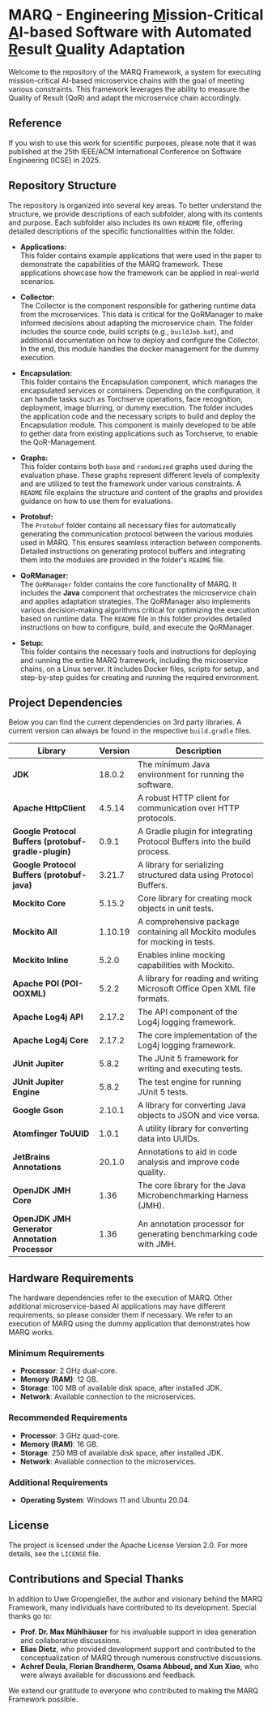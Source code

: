 # MARQ - Engineering <ins>M</ins>ission-Critical <ins>A</ins>I-based Software with Automated <ins>R</ins>esult <ins>Q</ins>uality Adaptation

Welcome to the repository of the MARQ Framework, a system for executing mission-critical AI-based microservice chains with the goal of meeting various constraints. This framework leverages the ability to measure the Quality of Result (QoR) and adapt the microservice chain accordingly.

## Reference
If you wish to use this work for scientific purposes, please note that it was published at the
25th IEEE/ACM International Conference on Software Engineering (ICSE) in 2025.

## Repository Structure
The repository is organized into several key areas. To better understand the structure, we provide descriptions of each subfolder, along with its contents and purpose. Each subfolder also includes its own `README` file, offering detailed descriptions of the specific functionalities within the folder.

- **Applications:**  
  This folder contains example applications that were used in the paper to demonstrate the capabilities of the MARQ framework. These applications showcase how the framework can be applied in real-world scenarios.

- **Collector:**  
  The Collector is the component responsible for gathering runtime data from the microservices. This data is critical for the QoRManager to make informed decisions about adapting the microservice chain. The folder includes the source code, build scripts (e.g., `buildJob.bat`), and additional documentation on how to deploy and configure the Collector. In the end, this module handles the docker management for the dummy execution. 

- **Encapsulation:**  
  This folder contains the Encapsulation component, which manages the encapsulated services or containers. Depending on the configuration, it can handle tasks such as Torchserve operations, face recognition, deployment, image blurring, or dummy execution. The folder includes the application code and the necessary scripts to build and deploy the Encapsulation module. This component is mainly developed to be able to gether data from existing applications such as Torchserve, to enable the QoR-Management. 

- **Graphs:**  
  This folder contains both `base` and `randomized` graphs used during the evaluation phase. These graphs represent different levels of complexity and are utilized to test the framework under various constraints. A `README` file explains the structure and content of the graphs and provides guidance on how to use them for evaluations.

- **Protobuf:**  
  The `Protobuf` folder contains all necessary files for automatically generating the communication protocol between the various modules used in MARQ. This ensures seamless interaction between components. Detailed instructions on generating protocol buffers and integrating them into the modules are provided in the folder's `README` file.

- **QoRManager:**  
  The `QoRManager` folder contains the core functionality of MARQ. It includes the **Java** component that orchestrates the microservice chain and applies adaptation strategies. The QoRManager also implements various decision-making algorithms critical for optimizing the execution based on runtime data. The `README` file in this folder provides detailed instructions on how to configure, build, and execute the QoRManager.

- **Setup:**  
  This folder contains the necessary tools and instructions for deploying and running the entire MARQ framework, including the microservice chains, on a Linux server. It includes Docker files, scripts for setup, and step-by-step guides for creating and running the required environment.

## Project Dependencies
Below you can find the current dependencies on 3rd party libraries. A current version can always be found in the 
respective `build.gradle` files.

| Library                                              | Version | Description                                                                  |
|------------------------------------------------------|--------|------------------------------------------------------------------------------|
| **JDK**                                              | 18.0.2 | The minimum Java environment for running the software.                       |
| **Apache HttpClient**                                | 4.5.14 | A robust HTTP client for communication over HTTP protocols.                  |
| **Google Protocol Buffers (protobuf-gradle-plugin)** | 0.9.1  | A Gradle plugin for integrating Protocol Buffers into the build process.     |
| **Google Protocol Buffers (protobuf-java)**          | 3.21.7 | A library for serializing structured data using Protocol Buffers.            |
| **Mockito Core**                                     | 5.15.2 | Core library for creating mock objects in unit tests.                        |
| **Mockito All**                                      | 1.10.19 | A comprehensive package containing all Mockito modules for mocking in tests. |
| **Mockito Inline**                                   | 5.2.0  | Enables inline mocking capabilities with Mockito.                            |
| **Apache POI (POI-OOXML)**                           | 5.2.2  | A library for reading and writing Microsoft Office Open XML file formats.    |
| **Apache Log4j API**                                 | 2.17.2 | The API component of the Log4j logging framework.                            |
| **Apache Log4j Core**                                | 2.17.2 | The core implementation of the Log4j logging framework.                      |
| **JUnit Jupiter**                                    | 5.8.2  | The JUnit 5 framework for writing and executing tests.                       |
| **JUnit Jupiter Engine**                             | 5.8.2  | The test engine for running JUnit 5 tests.                                   |
| **Google Gson**                                      | 2.10.1 | A library for converting Java objects to JSON and vice versa.                |
| **Atomfinger ToUUID**                                | 1.0.1  | A utility library for converting data into UUIDs.                            |
| **JetBrains Annotations**                            | 20.1.0 | Annotations to aid in code analysis and improve code quality.                |
| **OpenJDK JMH Core**                                 | 1.36   | The core library for the Java Microbenchmarking Harness (JMH).               |
| **OpenJDK JMH Generator Annotation Processor**       | 1.36   | An annotation processor for generating benchmarking code with JMH.           |

## Hardware Requirements

The hardware dependencies refer to the execution of MARQ. Other additional microservice-based AI applications may have
different requirements, so please consider them if necessary. We refer to an execution of MARQ using the dummy 
application that demonstrates how MARQ works.
### Minimum Requirements

- **Processor**: 2 GHz dual-core.
- **Memory (RAM)**: 12 GB.
- **Storage**: 100 MB of available disk space, after installed JDK.
- **Network**: Available connection to the microservices.

### Recommended Requirements

- **Processor**: 3 GHz quad-core.
- **Memory (RAM)**: 16 GB.
- **Storage**: 250 MB of available disk space, after installed JDK.
- **Network**: Available connection to the microservices.

### Additional Requirements

- **Operating System**: Windows 11 and Ubuntu 20.04.

## License
The project is licensed under the Apache License Version 2.0. For more details, see the `LICENSE` file.

## Contributions and Special Thanks
In addition to Uwe Gropengießer, the author and visionary behind the MARQ Framework, many individuals have contributed to its development. Special thanks go to:

- **Prof. Dr. Max Mühlhäuser** for his invaluable support in idea generation and collaborative discussions.
- **Elias Dietz**, who provided development support and contributed to the conceptualization of MARQ through numerous constructive discussions.
- **Achref Doula, Florian Brandherm, Osama Abboud, and Xun Xiao**, who were always available for discussions and feedback.

We extend our gratitude to everyone who contributed to making the MARQ Framework possible.

